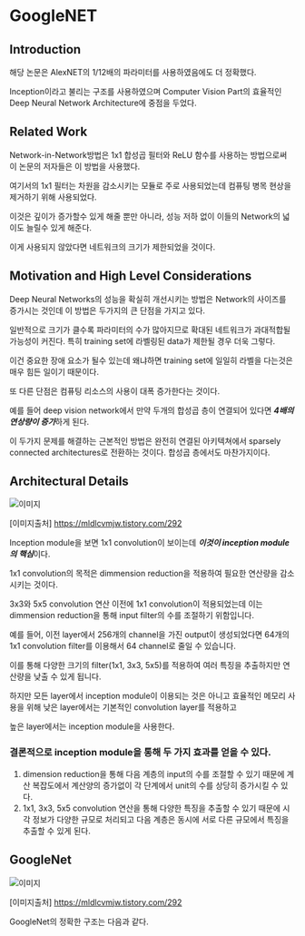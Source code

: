 # GoogleNET

## Introduction

해당 논문은 AlexNET의 1/12배의 파라미터를 사용하였음에도 더 정확했다.

Inception이라고 불리는 구조를 사용하였으며 Computer Vision Part의 효율적인 Deep Neural Network Architecture에 중점을 두었다.

## Related Work

Network-in-Network방법은 1x1 합성곱 필터와 ReLU 함수를 사용하는 방법으로써 이 논문의 저자들은 이 방법을 사용했다.
 
여기서의 1x1 필터는 차원을 감소시키는 모듈로 주로 사용되었는데 컴퓨팅 병목 현상을 제거하기 위해 사용되었다.

이것은 깊이가 증가할수 있게 해줄 뿐만 아니라, 성능 저하 없이 이들의 Network의 넓이도 늘릴수 있게 해준다.

이게 사용되지 않았다면 네트워크의 크기가 제한되었을 것이다.
 
## Motivation and High Level Considerations

 Deep Neural Networks의 성능을 확실히 개선시키는 방법은 Network의 사이즈를 증가시는 것인데 이 방법은 두가지의 큰 단점을 가지고 있다.

 일반적으로 크기가 클수록 파라미터의 수가 많아지므로 확대된 네트워크가 과대적합될 가능성이 커진다. 특히 training set에 라벨링된 data가 제한될 경우 더욱 그렇다.

 이건 중요한 장애 요소가 될수 있는데 왜냐하면 training set에 일일히 라벨을 다는것은 매우 힘든 일이기 때문이다.

 또 다른 단점은 컴퓨팅 리소스의 사용이 대폭 증가한다는 것이다.

 예를 들어 deep vision network에서 만약 두개의 합성곱 층이 연결되어 있다면 ***4배의 연상량이 증가***하게 된다.

 이 두가지 문제를 해결하는 근본적인 방법은 완전히 연결된 아키텍쳐에서 sparsely connected architectures로 전환하는 것이다. 합성곱 층에서도 마찬가지이다.

## Architectural Details

![이미지](https://img1.daumcdn.net/thumb/R1280x0/?scode=mtistory2&fname=https%3A%2F%2Fblog.kakaocdn.net%2Fdn%2Fbk1AHm%2Fbtrac9fKzpS%2FHrK8Qa9mptVaXgvt6HGuHK%2Fimg.png)

[이미지출처] https://mldlcvmjw.tistory.com/292

 Inception module을 보면 1x1 convolution이 보이는데 ***이것이 inception module의 핵심***이다.
 
 1x1 convolution의 목적은 dimmension reduction을 적용하여 필요한 연산량을 감소시키는 것이다.
 
 3x3와 5x5 convolution 연산 이전에 1x1 convolution이 적용되었는데 이는 dimmension reduction을 통해 input filter의 수를 조절하기 위함입니다.
 
 예를 들어, 이전 layer에서 256개의 channel을 가진 output이 생성되었다면 64개의 1x1 convolution filter를 이용해서 64 channel로 줄일 수 있습니다.
 
 이를 통해 다양한 크기의 filter(1x1, 3x3, 5x5)를 적용하여 여러 특징을 추출하지만 연산량을 낮출 수 있게 됩니다.
 
 하지만 모든 layer에서 inception module이 이용되는 것은 아니고 효율적인 메모리 사용을 위해 낮은 layer에서는 기본적인 convolution layer를 적용하고
 
 높은 layer에서는 inception module을 사용한다.

 ### 결론적으로 inception module을 통해 두 가지 효과를 얻을 수 있다.

1. dimension reduction을 통해 다음 계층의 input의 수를 조절할 수 있기 때문에 계산 복잡도에서 계산양의 증가없이 각 단계에서 unit의 수를 상당히 증가시킬 수 있다.
2. 1x1, 3x3, 5x5 convolution 연산을 통해 다양한 특징을 추출할 수 있기 때문에 시각 정보가 다양한 규모로 처리되고 다음 계층은 동시에 서로 다른 규모에서 특징을 추출할 수 있게 된다.

## GoogleNet

![이미지](https://img1.daumcdn.net/thumb/R1280x0/?scode=mtistory2&fname=https%3A%2F%2Fblog.kakaocdn.net%2Fdn%2FA4nO0%2Fbtq98dKbKai%2FCmgKHK0GeUFjdmnfPPXuW0%2Fimg.png)

[이미지출처] https://mldlcvmjw.tistory.com/292

 
 
 

GoogleNet의 정확한 구조는 다음과 같다.





